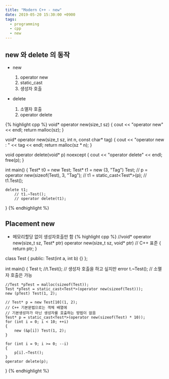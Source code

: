 ```yaml
---
title: "Modern C++ - new"
date: 2019-05-20 15:30:00 +0900
tags:
  - programming
  - cpp
  - new
---
```


new 와 delete 의 동작
---
* new
	1. operator new
	1. static_cast
	1. 생성자 호출

* delete
	1. 소멸자 호출
	1. operator delete

{% highlight cpp %}
void* operator new(size_t sz)
{
	cout << "operator new" << endl;
	return malloc(sz);
}

void* operator new(size_t sz, int n, const char* tag)
{
	cout << "operator new : " << tag << endl;
	return malloc(sz * n);
}

void operator delete(void* p) noexcept
{
	cout << "operator delete" << endl;
	free(p);
}

int main()
{
	Test* t0 = new Test;
	Test* t1 = new (3, "Tag") Test;
		// p = operator new(sizeof(Test), 3, "Tag");
		// t1 = static_cast<Test*>(p);
		// t1.Test();

	delete t1;
		// t1.~Test();
		// operator delete(t1);
}
{% endhighlight %}


Placement new
---
* 메모리할당 없이 생성자호출만 함
{% highlight cpp %}
//void* operator new(size_t sz, Test* ptr)
operator new(size_t sz, void* ptr) // C++ 표준
{
	return ptr;
}

class Test
{
public:
	Test(int a, int b) {}
};

int main()
{
	Test t;
	//t.Test();	// 생성자 호출을 하고 싶지만 error
	t.~Test();	// 소멸자 호출은 가능

	//Test *pTest = malloc(sizeof(Test));
	Test *pTest = static_cast<Test*>(operator new(sizeof(Test))); 
	new (pTest) Test(1, 2);
	
	// Test* p = new Test[10](1, 2);
	// C++ 기본문법으로는 객체 배열에
	// 기본생성자가 아닌 생성자를 호출하는 방법이 없음
	Test* p = static_cast<Test*>(operator new(sizeof(Test) * 10));
	for (int i = 0; i < 10; ++i)
	{
		new (&p[i]) Test(1, 2);
	}

	for (int i = 9; i >= 0; --i)
	{
		p[i].~Test();
	}
	operator delete(p);
}
{% endhighlight %}
